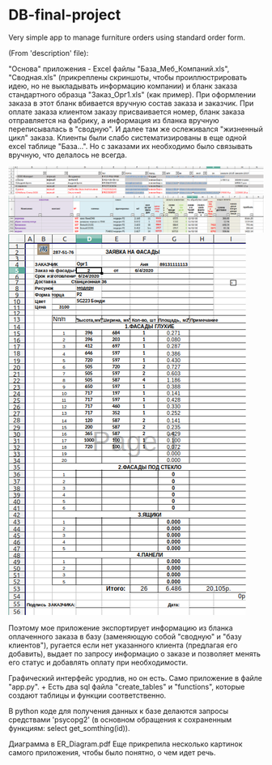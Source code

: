 # DB-final-project
Very simple app to manage furniture orders using standard order form. 

(From 'description' file): 

"Основа" приложения - Excel файлы "База_Меб_Компаний.xls", "Сводная.xls" (прикреплены скриншоты, чтобы проиллюстрировать идею, но не выкладывать информацию компании) и бланк заказа стандартного образца "Заказ_Орг1.xls" (как пример). При оформлении заказа в этот бланк вбивается вручную состав заказа и заказчик. При оплате заказа клиентом заказу присваивается номер, бланк заказа отправляется на фабрику, а информация из бланка вручную переписывалась в "сводную". И далее там же ослеживался "жизненный цикл" заказа. Клиенты были слабо систематизированы в еще одной excel таблице "База...". Но с заказами их необходимо было связывать вручную, что делалось не всегда. 

![Image base](https://github.com/yanaa11/DB-final-project/blob/master/fasady_app/screen/companies_base.png)
![Image svodnaya](https://github.com/yanaa11/DB-final-project/blob/master/fasady_app/screen/svodnaya.png)
![Image form](https://github.com/yanaa11/DB-final-project/blob/master/fasady_app/screen/order_form.png)

Поэтому мое приложение экспортирует информацию из бланка оплаченного заказа в базу (заменяющую собой "сводную" и "базу клиентов"), ругается если нет указанного клиента (предлагая его добавить), выдает по запросу информацио о заказе и позволяет менять его статус и добавлять оплату при необходимости.  

Графический интерфейс уродлив, но он есть. Само приложение в файле "app.py". + Есть два sql файла "create_tables" и "functions", которые создают таблицы и функции соответственно. 

В python коде для получения данных к базе делаются запросы средствами 'psycopg2' (в основном обращения к сохраненным функциям: select get_somthing(id)). 

Диаграмма в ER_Diagram.pdf
Еще прикрепила несколько картинок самого приложения, чтобы было понятно, о чем идет речь. 

